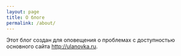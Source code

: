```yaml
---
layout: page
title: О блоге
permalink: /about/
---
```


Этот блог создан для оповещения о проблемах с доступностью основного сайта <http://ulanovka.ru>.

